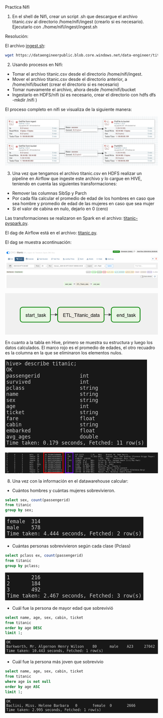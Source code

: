 Practica Nifi

1. En el shell de Nifi, crear un script .sh que descargue el archivo titanic.csv al directorio /home/nifi/ingest (crearlo si es necesario). Ejecutarlo con ./home/nifi/ingest/ingest.sh

Resolución: 

El archivo [ingest.sh](src\ingest.sh):

```bash
wget https://dataengineerpublic.blob.core.windows.net/data-engineer/titanic.csv
```

2. Usando procesos en Nifi:
* Tomar el archivo titanic.csv desde el directorio /home/nifi/ingest.
* Mover el archivo titanic.csv desde el directorio anterior, a /home/nifi/bucket (crear el
directorio si es necesario)
* Tomar nuevamente el archivo, ahora desde /home/nifi/bucket
* Ingestarlo en HDFS/nifi (si es necesario, crear el directorio con hdfs dfs -mkdir /nifi )

El proceso completo en nifi se visualiza de la siguiente manera:

![nifi](img\nifi.png)

3. Una vez que tengamos el archivo titanic.csv en HDFS realizar un pipeline en Airflow que
ingeste este archivo y lo cargue en HIVE, teniendo en cuenta las siguientes
transformaciones:
* Remover las columnas SibSp y Parch
* Por cada fila calcular el promedio de edad de los hombres en caso que sea
hombre y promedio de edad de las mujeres en caso que sea mujer
* Si el valor de cabina en nulo, dejarlo en 0 (cero)

Las transformaciones se realizaron en Spark en el archivo: [titanic-pyspark.py](src\titanic-pyspark.py).

El dag de Airflow está en el archivo: [titanic.py](src\titanic.py).

El dag se muestra acontinuación: 

![airflow](img\airflow.png)

![dag](img\dag.png)

En cuanto a la tabla en Hive, primero se muestra su estructura y luego los datos calculados. El marco rojo es el promedio de edades, el otro recuadro es la columna en la que se eliminaron los elementos nulos. 

![table](img\titanic-table.png)

![table.png](img\table.png)

8) Una vez con la información en el datawarehouse calcular:

* Cuántos hombres y cuántas mujeres sobrevivieron.

```SQL
select sex, count(passengerid) 
from titanic 
group by sex;
```

![img/sql1.png](img/sql1.png)

* Cuántas personas sobrevivieron según cada clase (Pclass)

```SQL
select pclass ex, count(passengerid) 
from titanic 
group by pclass;
```

![img/sql1.png](img/sql2.png)

* Cuál fue la persona de mayor edad que sobrevivió

```SQL
select name, age, sex, cabin, ticket 
from titanic 
order by age DESC 
limit 1;
```

![img/sql1.png](img/sql3.png)

* Cuál fue la persona más joven que sobrevivio

```SQL
select name, age, sex, cabin, ticket 
from titanic 
where age is not null 
order by age ASC
limit 1;
```

![img/sql1.png](img/sql4.png)
